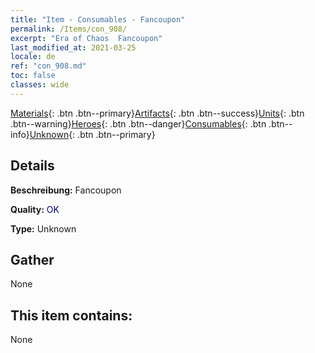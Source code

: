 ```yaml
---
title: "Item - Consumables - Fancoupon"
permalink: /Items/con_908/
excerpt: "Era of Chaos  Fancoupon"
last_modified_at: 2021-03-25
locale: de
ref: "con_908.md"
toc: false
classes: wide
---
```

 [Materials](/de/Items/){: .btn .btn--primary}[Artifacts](/de/Items/Artifacts/){: .btn .btn--success}[Units](/de/Items/Units/){: .btn .btn--warning}[Heroes](/de/Items/Heroes/){: .btn .btn--danger}[Consumables](/de/Items/Consumables/){: .btn .btn--info}[Unknown](/de/Items/Unknown/){: .btn .btn--primary}

## Details
 **Beschreibung:** Fancoupon

 **Quality:** <span style="color: #000080">OK</span>

 **Type:** Unknown

## Gather

  None

## This item contains:

  None

